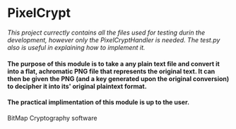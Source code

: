 # PixelCrypt

*This project currectly contains all the files used for testing durin the development, however only the PixelCryptHandler
is needed. The test.py also is useful in explaining how to implement it.*

<h4><b>The purpose of this module is to take a any plain text file and convert it into a flat, achromatic PNG file that represents
the original text. It can then be given the PNG (and a key generated upon the original conversion) to decipher it into its'
original plaintext format.</h4>

<h4>The practical implimentation of this module is up to the user.</b></h4>

BitMap Cryptography software 
